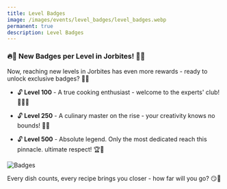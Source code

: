 ```yaml
---
title: Level Badges
image: /images/events/level_badges/level_badges.webp
permanent: true
description: Level Badges
---
```


### 🔥🏅 New Badges per Level in Jorbites! 🏅🔥

Now, reaching new levels in Jorbites has even more rewards - ready to unlock exclusive badges? 🎉✨

- 🔓 **Level 100** - A true cooking enthusiast - welcome to the experts' club! 👨‍🍳🔥

- 🔓 **Level 250** - A culinary master on the rise - your creativity knows no bounds! 🚀🥇

- 🔓 **Level 500** - Absolute legend. Only the most dedicated reach this pinnacle. ultimate respect! 🏆👑

![Badges](/images/events/level_badges/badges.webp)

Every dish counts, every recipe brings you closer - how far will you go? 😏💪
